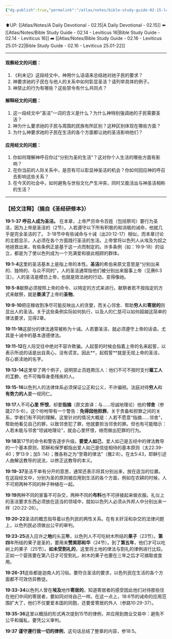 ```yaml
---
{"dg-publish":true,"permalink":"/atlas/notes/bible-study-guide-02-15-leviticus-19/","noteIcon":""}
---
```


⬆️UP: [[Atlas/Notes/A Daily Devotional - 02.15\|A Daily Devotional - 02.15]]
⬅️ [[Atlas/Notes/Bible Study Guide - 02.14 - Leviticus 16\|Bible Study Guide - 02.14 - Leviticus 16]]
➡️ [[Atlas/Notes/Bible Study Guide - 02.16 - Leviticus 25.01-22\|Bible Study Guide - 02.16 - Leviticus 25.01-22]] 

---

#### 观察经文的问题：

1. 《利未记》这段经文中，神用什么话语来总结祂对祂子民的要求？
2. 神要求祂的子民在与他人的关系中如何彰显圣洁？请列举具体的例子。
3. 神禁止的行为有哪些？这些禁令有什么共同点？

#### 解释经文的问题：

1. 这一段经文中“圣洁”一词的含义是什么？为什么神特别强调祂的子民需要圣洁？
2. 神为什么要求祂的子民与周围的民族有所区别？这种区别体现在哪些方面？
3. 为什么神要求祂的子民在生活的各个方面都让祂的圣洁影响他们？

#### 应用经文的问题：

1. 你如何理解神呼召你过“分别为圣的生活”？这对你个人生活的哪些方面有影响？
2. 在你当前的人际关系中，是否有可以彰显神圣洁的机会？你如何回应神的呼召去影响这些关系？
3. 在今天的社会中，如何避免与世俗文化产生冲突，同时又能活出与神圣洁相称的生活？

---
### 【经文注释】（摘自《圣经研修本》）

**19:1-37 呼召人成为圣洁。** 在本章，上帝严厉命令百姓（包括祭司）要行为圣洁，因为上帝是圣洁的（2节）。人若遵守以下所有积极的和消极的诫命，他就几乎是完全圣洁的了。 3-18节中有些诫命与十诫（出20:12-17）相似，而本章讨论的主题显示，人必须在各个方面践行圣洁的生活。上帝曾将以色列人从埃及为奴之地拯救出来，有些条例正是基于这一点而制定的。许多条例（如：19:9-18）的设立，都是为了使以色列成为一个充满爱和彼此相顾的群体。

**19:1-4**这里的圣洁基本上是指上帝的本性。**圣洁**的希伯来原文意思是“分别出来的、独特的、与众不同的”，人的圣洁通常指他们被分别出来服事上帝（见赛6:3注）。人的圣洁是模仿上帝，也就是效法祂的行动，变得像祂。

**19:5-8**献祭必须按照上帝的命令、以特定的方式来进行。献祭者若不按指定的方式来献祭，就是**亵渎了**上帝的**圣物**。

**19:9-10**把庄稼收割净尽可能反映出人的贪婪，而关心邻舍、帮助**穷人**和**寄居的**则显出人的圣洁。关于这些条例实际如何执行，以及人的仁慈可以如何超越这简单的律法要求，见得2章。

**19:11-18**这部分的律法通常被称为十诫。人若要圣洁，就必须遵守上帝的话语，尤其是十诫中的基本道德律法。

**19:11-12**在人际交往中绝对不容许欺骗。人起誓的时候会指着上帝的名来起誓，以表示所说的话是出自真心，没有谎言。因此**，起假誓**就是无视上帝的圣洁，存心亵渎祂的名字。

**19:13-14**这里举了两个例子，说明禁止百姓欺压人：他们不可不按时支付**雇工人**的**工价**，也不可侮辱身患残疾的人。

**19:15-16**以色列人的法律体系必须保证公正和公义，不许偏袒。法庭对待**穷人**和**有势力的人**要一视同仁。

**19:17**人不可**心里** **怀恨**，却要**指摘**（原文直译：与……坦诚地理论）他的**邻舍**（参箴27:5-6）。这个吩咐带有一个警告：**免得因他担罪**。关于责备和担罪之间的关系，学者们有不同的理解。这里针对的情况大概是：人若不愿意“指摘……邻舍”，帮助他看见自己的罪，以致邻舍犯了罪，他就要担当邻舍的罪。但也有可能暗示：人若未能与邻舍“坦诚地理论”，就会心里怀恨，继而做出犯罪的行为。

**19:18**第17节的命令和警告逐步升级。**要爱人如己**，爱人如己是五经中的律法教导的一个基本原则，耶稣和保罗都指出爱人如己是信徒相待的基本原则（太22:39-40；罗13:9；加5 :14）；雅各称之为“至尊的律法”（雅2:8）。在太5:43，耶稣引述人曲解这教导的说法，以修正这教导的本义。

**19:19-37**圣洁不单有分开的意思，通常还表示将其分别出来，放在适当的位置。在这段经文中，分别为圣的原则被应用到生活的各个方面，例如在农耕的时候，人不可把两种不同的种子种植在一起。

**19:19**两种不同的家畜不可杂交，两种不同的**布料**也不可拼接起来做衣服。礼仪上的圣洁要求东西必须放在适当的领域中，就如以色列人必须从外邦人中分别出来一样（20:22-26）。

**19:20-22**圣洁的概念指导着以色列民的两性关系。在有关奸淫和杂交的法律问题上，以色列民必须做出公平的审判。

**19:23-25**进入应许之**地**的头**三年**，以色列人不可吃树木所结的**果子**（23节）。**第四**年所结的果子是圣的，要用来**赞美耶和华**（24节）。到了**第五年**，他们才可以吃树上的果子（25节）。**如未受割礼的**，这里将土地的律法与割礼的律例进行比较。正如一个婴孩要在第八日才可受割礼，树木的果子也要在三年之后才可摘取或食用。

**19:26-31**这些都是迦南人的习俗。要符合圣洁的要求，以色列民在生活的各个方面都不可效仿异教徒。

**19:33-34**以色列人曾在**埃及**地作**寄居的**，知道寄居者的感受因此他们对待那些住在他们中间的寄居者，要如同对待自己一样。在这一点上，18:6节的诫命的应用范围扩大了，他们不仅要爱本国的同胞，还要爱寄居的外人（参路10:29-37）。

**19:35-36**这里以概括的形式再次提到15节的律例，并应用到商业交易中：避免不公平和偏私，要凭公义审判。

**19:37** **谨守遵行我一切的律例**，这句话总结了整章的内容，参18:5。